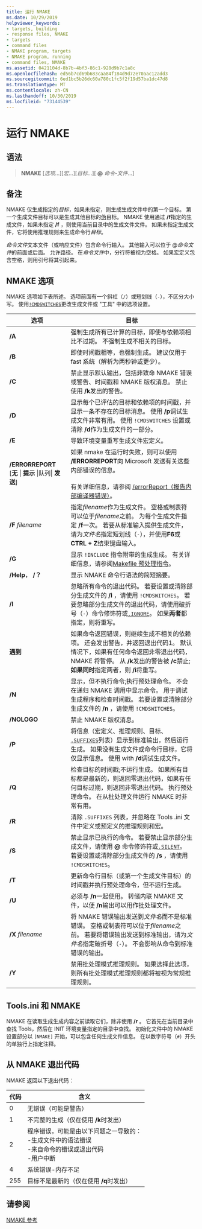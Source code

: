 ```yaml
---
title: 运行 NMAKE
ms.date: 10/29/2019
helpviewer_keywords:
- targets, building
- response files, NMAKE
- targets
- command files
- NMAKE program, targets
- NMAKE program, running
- command files, NMAKE
ms.assetid: 0421104d-8b7b-4bf3-86c1-928d9b7c1a8c
ms.openlocfilehash: ed56b7cd69b683caa84f184d9d72e70aac12add3
ms.sourcegitcommit: 6ed1bc5b26dc60a780c1fc5f2f19d57ba1dc47d8
ms.translationtype: MT
ms.contentlocale: zh-CN
ms.lasthandoff: 10/30/2019
ms.locfileid: "73144539"
---
```

# <a name="running-nmake"></a>运行 NMAKE

## <a name="syntax"></a>语法

> **NMAKE** [*选项*...][*宏*...][*目标*...][ **\@** _命令-文件_...]

## <a name="remarks"></a>备注

NMAKE 仅生成指定的*目标*，如果未指定，则生成生成文件中的第一个目标。 第一个生成文件目标可以是生成其他目标的[伪](description-blocks.md#pseudotargets)目标。 NMAKE 使用通过 **/f**指定的生成文件，如果未指定 **/f** ，则使用当前目录中的生成文件文件。 如果未指定生成文件，它将使用推理规则来生成命令行*目标*。

*命令文件*文本文件（或响应文件）包含命令行输入。 其他输入可以位于 \@*命令文件*的前面或后面。 允许路径。 在*命令文件*中，分行符被视为空格。 如果宏定义包含空格，则用引号将其引起来。

## <a name="nmake-options"></a>NMAKE 选项

NMAKE 选项如下表所述。 选项前面有一个斜杠（`/`）或短划线（`-`），不区分大小写。 使用[`!CMDSWITCHES`](makefile-preprocessing-directives.md)更改生成文件或 "工具" 中的选项设置。

| 选项 | 目标 |
| ------------ | ------------- |
| **/A** | 强制生成所有已计算的目标，即使与依赖项相比不过期。 不强制生成不相关的目标。 |
| **/B** | 即使时间戳相等，也强制生成。 建议仅用于 fast 系统（解析为两秒钟或更少）。 |
| **/C** | 禁止显示默认输出，包括非致命 NMAKE 错误或警告、时间戳和 NMAKE 版权消息。 禁止使用 **/k**发出的警告。 |
| **/D** | 显示每个已评估的目标和依赖项的时间戳，并显示一条不存在的目标消息。 使用 **/p**调试生成文件非常有用。 使用 `!CMDSWITCHES` 设置或清除 **/d**作为生成文件的一部分。 |
| **/E** | 导致环境变量重写生成文件宏定义。 |
| **/ERRORREPORT** [**无** &#124; **提示** &#124;队列&#124; **发送**] | 如果 nmake 在运行时失败，则可以使用 **/ERRORREPORT**向 Microsoft 发送有关这些内部错误的信息。<br /><br /> 有关详细信息，请参阅 [/errorReport（报告内部编译器错误）](errorreport-report-internal-compiler-errors.md)。 |
| **/F** *filename* | 指定*filename*作为生成文件。 空格或制表符可以位于*filename*之前。 为每个生成文件指定 **/f**一次。 若要从标准输入提供生成文件，请为*文件名*指定短划线（`-`），并使用**F6**或**CTRL + Z**结束键盘输入。 |
| **/G** | 显示 `!INCLUDE` 指令附带的生成生成。 有关详细信息，请参阅[Makefile 预处理指令](makefile-preprocessing-directives.md)。 |
| **/Help**， **/？** | 显示 NMAKE 命令行语法的简短摘要。 |
| **/I** | 忽略所有命令的退出代码。 若要设置或清除部分生成文件的 **/i** ，请使用 `!CMDSWITCHES`。 若要忽略部分生成文件的退出代码，请使用破折号（`-`）命令修饰符或[`.IGNORE`](dot-directives.md)。 如果**两者**都指定，则将重写。 |
| **遇到** | 如果命令返回错误，则继续生成不相关的依赖项。 还会发出警告，并返回退出代码1。 默认情况下，如果有任何命令返回非零退出代码，NMAKE 将暂停。 从 **/k**发出的警告被 **/c**禁止;**如果同时**指定两者，则 **/i**将重写。 |
| **/N** | 显示，但不执行命令;执行预处理命令。 不会在递归 NMAKE 调用中显示命令。 用于调试生成程序和检查时间戳。 若要设置或清除部分生成文件的 **/n** ，请使用 `!CMDSWITCHES`。 |
| **/NOLOGO** | 禁止 NMAKE 版权消息。 |
| **/P** | 将信息（宏定义、推理规则、目标、 [`.SUFFIXES`](dot-directives.md)列表）显示到标准输出，然后运行生成。 如果没有生成文件或命令行目标，它将仅显示信息。 使用 with **/d**调试生成文件。 |
| **/Q** | 检查目标的时间戳;不运行生成。 如果所有目标都是最新的，则返回零退出代码，如果有任何目标过期，则返回非零退出代码。 执行预处理命令。 在从批处理文件运行 NMAKE 时非常有用。 |
| **/R** | 清除 `.SUFFIXES` 列表，并忽略在 Tools .ini 文件中定义或预定义的推理规则和宏。 |
| **/S** | 禁止显示已执行的命令。 若要禁止显示部分生成文件，请使用 **\@** 命令修饰符或[`.SILENT`](dot-directives.md)。 若要设置或清除部分生成文件的 **/s** ，请使用 `!CMDSWITCHES`。 |
| **/T** | 更新命令行目标（或第一个生成文件目标）的时间戳并执行预处理命令，但不运行生成。 |
| **/U** | 必须与 **/n**一起使用。 转储内联 NMAKE 文件，以便 **/n**输出可以用作批处理文件。 |
| **/X** *filename* | 将 NMAKE 错误输出发送到*文件名*而不是标准错误。 空格或制表符可以位于*filename*之前。 若要将错误输出发送到标准输出，请为*文件名*指定破折号（`-`）。 不会影响从命令到标准错误的输出。 |
| **/Y** | 禁用批处理模式推理规则。 如果选择此选项，则所有批处理模式推理规则都将被视为常规推理规则。 |

## <a name="toolsini-and-nmake"></a>Tools.ini 和 NMAKE

NMAKE 在读取生成生成内容之前读取它们，除非使用 **/r** 。 它首先在当前目录中查找 Tools，然后在 INIT 环境变量指定的目录中查找。 初始化文件中的 NMAKE 设置部分以 `[NMAKE]` 开始，可以包含任何生成文件信息。 在以数字符号（`#`）开头的单独行上指定注释。

## <a name="exit-codes-from-nmake"></a>从 NMAKE 退出代码

NMAKE 返回以下退出代码：

| 代码 | 含义 |
| ---------- | ------------- |
| 0 | 无错误（可能是警告） |
| 1 | 不完整的生成（仅在使用 **/k**时发出） |
| 2 | 程序错误，可能是由以下问题之一导致的：<br /> -生成文件中的语法错误<br /> -来自命令的错误或退出代码<br /> -用户中断 |
| 4 | 系统错误-内存不足 |
| 255 | 目标不是最新的（仅在使用 **/q**时发出） |

## <a name="see-also"></a>请参阅

[NMAKE 参考](nmake-reference.md)
